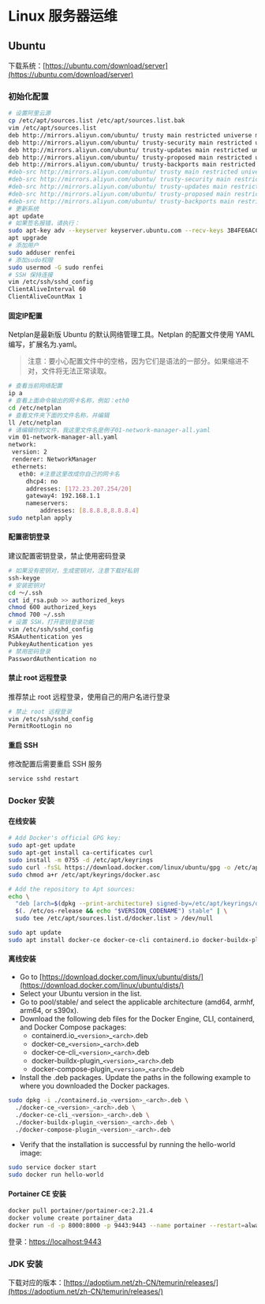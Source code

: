 # Linux 服务器运维

## Ubuntu

下载系统：[https://ubuntu.com/download/server](https://ubuntu.com/download/server)

### 初始化配置

```bash
# 设置阿里云源
cp /etc/apt/sources.list /etc/apt/sources.list.bak
vim /etc/apt/sources.list
deb http://mirrors.aliyun.com/ubuntu/ trusty main restricted universe multiverse
deb http://mirrors.aliyun.com/ubuntu/ trusty-security main restricted universe multiverse
deb http://mirrors.aliyun.com/ubuntu/ trusty-updates main restricted universe multiverse
deb http://mirrors.aliyun.com/ubuntu/ trusty-proposed main restricted universe multiverse
deb http://mirrors.aliyun.com/ubuntu/ trusty-backports main restricted universe multiverse
#deb-src http://mirrors.aliyun.com/ubuntu/ trusty main restricted universe multiverse
#deb-src http://mirrors.aliyun.com/ubuntu/ trusty-security main restricted universe multiverse
#deb-src http://mirrors.aliyun.com/ubuntu/ trusty-updates main restricted universe multiverse
#deb-src http://mirrors.aliyun.com/ubuntu/ trusty-proposed main restricted universe multiverse
#deb-src http://mirrors.aliyun.com/ubuntu/ trusty-backports main restricted universe multiverse
# 更新系统
apt update
# 如果签名报错，请执行：
sudo apt-key adv --keyserver keyserver.ubuntu.com --recv-keys 3B4FE6ACC0B21F32
apt upgrade
# 添加用户
sudo adduser renfei
# 添加sudo权限
sudo usermod -G sudo renfei
# SSH 保持连接
vim /etc/ssh/sshd_config
ClientAliveInterval 60
ClientAliveCountMax 1
```

#### 固定IP配置

Netplan是最新版 Ubuntu 的默认网络管理工具。Netplan 的配置文件使用 YAML 编写，扩展名为.yaml。

> 注意：要小心配置文件中的空格，因为它们是语法的一部分。如果缩进不对，文件将无法正常读取。

```bash
# 查看当前网络配置
ip a
# 查看上面命令输出的网卡名称，例如：eth0
cd /etc/netplan
# 查看文件夹下面的文件名称，并编辑
ll /etc/netplan
# 请编辑你的文件，我这里文件名是例子01-network-manager-all.yaml
vim 01-network-manager-all.yaml
network:
 version: 2
 renderer: NetworkManager
 ethernets:
   eth0: #注意这里改成你自己的网卡名
     dhcp4: no
     addresses: [172.23.207.254/20]
     gateway4: 192.168.1.1
     nameservers:
         addresses: [8.8.8.8,8.8.8.4]
sudo netplan apply
```

#### 配置密钥登录

建议配置密钥登录，禁止使用密码登录

```bash
# 如果没有密钥对，生成密钥对，注意下载好私钥
ssh-keyge
# 安装密钥对
cd ～/.ssh
cat id_rsa.pub >> authorized_keys
chmod 600 authorized_keys
chmod 700 ~/.ssh
# 设置 SSH，打开密钥登录功能
vim /etc/ssh/sshd_config
RSAAuthentication yes
PubkeyAuthentication yes
# 禁用密码登录
PasswordAuthentication no
```

#### 禁止 root 远程登录

推荐禁止 root 远程登录，使用自己的用户名进行登录

```bash
# 禁止 root 远程登录
vim /etc/ssh/sshd_config
PermitRootLogin no
```

#### 重启 SSH

修改配置后需要重启 SSH 服务

```bash
service sshd restart
```

### Docker 安装

#### 在线安装

```bash
# Add Docker's official GPG key:
sudo apt-get update
sudo apt-get install ca-certificates curl
sudo install -m 0755 -d /etc/apt/keyrings
sudo curl -fsSL https://download.docker.com/linux/ubuntu/gpg -o /etc/apt/keyrings/docker.asc
sudo chmod a+r /etc/apt/keyrings/docker.asc

# Add the repository to Apt sources:
echo \
  "deb [arch=$(dpkg --print-architecture) signed-by=/etc/apt/keyrings/docker.asc] https://download.docker.com/linux/ubuntu \
  $(. /etc/os-release && echo "$VERSION_CODENAME") stable" | \
  sudo tee /etc/apt/sources.list.d/docker.list > /dev/null
```

```bash
sudo apt update
sudo apt install docker-ce docker-ce-cli containerd.io docker-buildx-plugin docker-compose-plugin
```

#### 离线安装

- Go to [https://download.docker.com/linux/ubuntu/dists/](https://download.docker.com/linux/ubuntu/dists/)
- Select your Ubuntu version in the list.
- Go to pool/stable/ and select the applicable architecture (amd64, armhf, arm64, or s390x).
- Download the following deb files for the Docker Engine, CLI, containerd, and Docker Compose packages:
  - containerd.io_```<version>```_```<arch>```.deb
  - docker-ce_```<version>```_```<arch>```.deb
  - docker-ce-cli_```<version>```_```<arch>```.deb
  - docker-buildx-plugin_```<version>```_```<arch>```.deb
  - docker-compose-plugin_```<version>```_```<arch>```.deb
- Install the .deb packages. Update the paths in the following example to where you downloaded the Docker packages.

```bash
sudo dpkg -i ./containerd.io_<version>_<arch>.deb \
  ./docker-ce_<version>_<arch>.deb \
  ./docker-ce-cli_<version>_<arch>.deb \
  ./docker-buildx-plugin_<version>_<arch>.deb \
  ./docker-compose-plugin_<version>_<arch>.deb
```
- Verify that the installation is successful by running the hello-world image:

```bash
sudo service docker start
sudo docker run hello-world
```

#### Portainer CE 安装

```bash
docker pull portainer/portainer-ce:2.21.4
docker volume create portainer_data
docker run -d -p 8000:8000 -p 9443:9443 --name portainer --restart=always -v /var/run/docker.sock:/var/run/docker.sock -v portainer_data:/data portainer/portainer-ce:2.21.4
```

登录：[https://localhost:9443](https://localhost:9443)

### JDK 安装

下载对应的版本：[https://adoptium.net/zh-CN/temurin/releases/](https://adoptium.net/zh-CN/temurin/releases/)